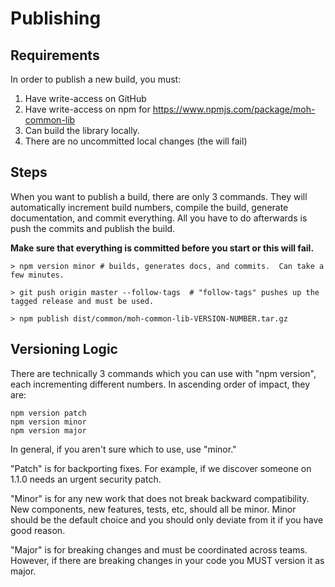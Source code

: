 # Publishing

## Requirements

In order to publish a new build, you must:

1. Have write-access on GitHub
2. Have write-access on npm for https://www.npmjs.com/package/moh-common-lib
3. Can build the library locally.
4. There are no uncommitted local changes (the will fail)

## Steps

When you want to publish a build, there are only 3 commands.    They will automatically increment build numbers, compile the build, generate documentation, and commit everything.  All you have to do afterwards is push the commits and publish the build.

**Make sure that everything is committed before you start or this will fail.**

    > npm version minor # builds, generates docs, and commits.  Can take a few minutes.

    > git push origin master --follow-tags  # "follow-tags" pushes up the tagged release and must be used.

    > npm publish dist/common/moh-common-lib-VERSION-NUMBER.tar.gz

## Versioning Logic

There are technically 3 commands which you can use with "npm version", each incrementing different numbers.  In ascending order of impact, they are:

    npm version patch
    npm version minor
    npm version major

In general, if you aren't sure which to use, use "minor."  

"Patch" is for backporting fixes.  For example, if we discover someone on 1.1.0 needs an urgent security patch. 

"Minor" is for any new work that does not break backward compatibility.  New components, new features, tests, etc, should all be minor. Minor should be the default choice and you should only deviate from it if you have good reason.

"Major" is for breaking changes and must be coordinated across teams.  However, if there are breaking changes in your code you MUST version it as major.
